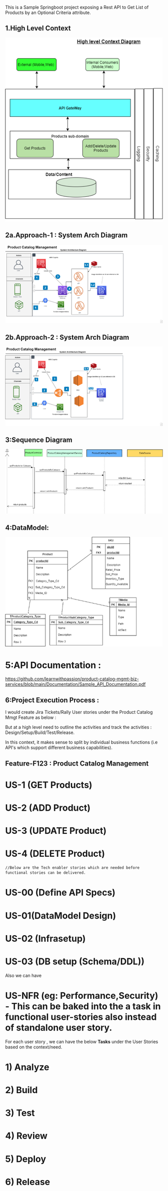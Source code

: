 This is a Sample Springboot project exposing a Rest API to Get List of Products by an Optional Criteria attribute.
## 1.High Level Context
![1.High Level Context](Documentation/High_Level_Context.png)

## 2a.Approach-1 : System Arch Diagram
![2a: Approach-1 : System Arch Diagram](Documentation/Approach_1_Using_Lambda_Serverless.png)

## 2b.Approach-2 : System Arch Diagram
![2b: Approach-2 : System Arch Diagram](/Documentation/Approach_2_Using_EC2.png)

## 3:Sequence Diagram
![2b: Approach-2 : System Arch Diagram](/Documentation/Sequence_diagram_For_Get.png)

## 4:DataModel:
  ![4.DataModel](Documentation/DataModel.png)
  
  
# 5:API Documentation : 
https://github.com/learnwithpassion/product-catalog-mgmt-biz-services/blob/main/Documentation/Sample_API_Documentation.pdf



## 6:Project Execution Process :

  I would create  Jira Tickets/Rally User stories under the Product Catalog Mmgt Feature as below : 
  
 But at a high level need to outline the activities and track the activities :  Design/Setup/Build/Test/Release. 

 In this context, it makes sense to split by individual business functions (i.e API's which support different business capabilities). 
  ## Feature-F123 : Product Catalog Management 
   # US-1 (GET Products) 
   # US-2 (ADD Product) 
   # US-3 (UPDATE Product) 
   # US-4 (DELETE Product) 
    //Below are the Tech enabler stories which are needed before functional stories can be delivered. 
   # US-00 (Define API Specs) 
   # US-01(DataModel Design) 
   # US-02 (Infrasetup) 
   # US-03 (DB setup (Schema/DDL)) 
    
   Also we can have 
   # US-NFR (eg: Performance,Security)   - This can be baked into the a task in functional user-stories also instead of standalone user story. 
 
 
  For each user story , we can have the below **Tasks** under the User Stories based on the context/need. 
   # 1) Analyze 
   # 2) Build 
   # 3) Test
   # 4) Review 
   # 5) Deploy 
   # 6) Release
    

